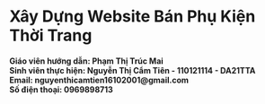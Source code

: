 <h1>Xây Dựng Website Bán Phụ Kiện Thời Trang</h1>
<h4>Giáo viên hướng dẫn: Phạm Thị Trúc Mai <br>
Sinh viên thực hiện: Nguyễn Thị Cẩm Tiên - 110121114 - DA21TTA <br>
Email: nguyenthicamtien16102001@gmail.com <br>
Số điện thoại: 0969898713</h4>
